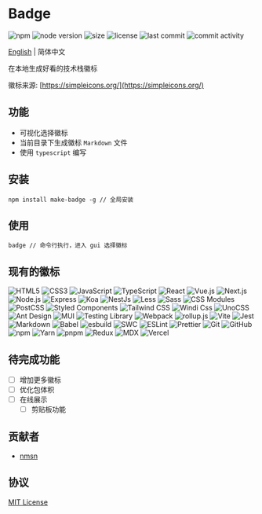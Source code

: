 # Badge

![npm](https://img.shields.io/npm/v/make-badge)
![node version](https://img.shields.io/node/v/make-badge)
![size](https://img.shields.io/bundlephobia/min/make-badge)
![license](https://img.shields.io/npm/l/make-badge)
![last commit](https://img.shields.io/github/last-commit/nmsn/badge)
![commit activity](https://img.shields.io/github/commit-activity/y/nmsn/badge)

[English](./README.md) | 简体中文

在本地生成好看的技术栈徽标

徽标来源: [https://simpleicons.org/](https://simpleicons.org/)

## 功能

- 可视化选择徽标
- 当前目录下生成徽标 `Markdown` 文件
- 使用 `typescript` 编写

## 安装

```shell
npm install make-badge -g // 全局安装
```

## 使用

```shell
badge // 命令行执行，进入 gui 选择徽标
```

## 现有的徽标

![HTML5](https://img.shields.io/badge/-HTML5-html5?logo=HTML5&logoColor=white&style=flat)
![CSS3](https://img.shields.io/badge/-CSS3-1572B6?logo=CSS3&logoColor=white&style=flat)
![JavaScript](https://img.shields.io/badge/-JavaScript-F7DF1E?logo=JavaScript&logoColor=white&style=flat)
![TypeScript](https://img.shields.io/badge/-TypeScript-3178C6?logo=TypeScript&logoColor=white&style=flat)
![React](https://img.shields.io/badge/-React-61DAFB?logo=React&logoColor=white&style=flat)
![Vue.js](https://img.shields.io/badge/-Vue.js-4FC08D?logo=Vue.js&logoColor=white&style=flat)
![Next.js](https://img.shields.io/badge/-Next.js-000000?logo=Next.js&logoColor=white&style=flat)
![Node.js](https://img.shields.io/badge/-Node.js-339933?logo=Node.js&logoColor=white&style=flat)
![Express](https://img.shields.io/badge/-Express-000000?logo=Express&logoColor=white&style=flat)
![Koa](https://img.shields.io/badge/-Koa-33333D?logo=Koa&logoColor=white&style=flat)
![NestJs](https://img.shields.io/badge/-NestJs-E0234E?logo=NestJs&logoColor=white&style=flat)
![Less](https://img.shields.io/badge/-Less-1D365D?logo=Less&logoColor=white&style=flat)
![Sass](https://img.shields.io/badge/-Sass-CC6699?logo=Sass&logoColor=white&style=flat)
![CSS Modules](https://img.shields.io/badge/-CSS%20Modules-000000?logo=CSS%20Modules&logoColor=white&style=flat)
![PostCSS](https://img.shields.io/badge/-PostCSS-DD3A0A?logo=PostCSS&logoColor=white&style=flat)
![Styled Components](https://img.shields.io/badge/-Styled%20Components-DB7093?logo=Styled%20Components&logoColor=white&style=flat)
![Tailwind CSS](https://img.shields.io/badge/-Tailwind%20CSS-06B6D4?logo=Tailwind%20CSS&logoColor=white&style=flat)
![Windi Css](https://img.shields.io/badge/-Windi%20Css-48B0F1?logo=Windi%20Css&logoColor=white&style=flat)
![UnoCSS](https://img.shields.io/badge/-UnoCSS-333333?logo=UnoCSS&logoColor=white&style=flat)
![Ant Design](https://img.shields.io/badge/-Ant%20Design-0170FE?logo=Ant%20Design&logoColor=white&style=flat)
![MUI](https://img.shields.io/badge/-MUI-007FFF?logo=MUI&logoColor=white&style=flat)
![Testing Library](https://img.shields.io/badge/-Testing%20Library-E33332?logo=Testing%20Library&logoColor=white&style=flat)
![Webpack](https://img.shields.io/badge/-Webpack-8DD6F9?logo=Webpack&logoColor=white&style=flat)
![rollup.js](https://img.shields.io/badge/-rollup.js-EC4A3F?logo=rollup.js&logoColor=white&style=flat)
![Vite](https://img.shields.io/badge/-Vite-646CFF?logo=Vite&logoColor=white&style=flat)
![Jest](https://img.shields.io/badge/-Jest-C21325?logo=Jest&logoColor=white&style=flat)
![Markdown](https://img.shields.io/badge/-Markdown-000000?logo=Markdown&logoColor=white&style=flat)
![Babel](https://img.shields.io/badge/-Babel-F9DC3E?logo=Babel&logoColor=white&style=flat)
![esbuild](https://img.shields.io/badge/-esbuild-FFCF00?logo=esbuild&logoColor=white&style=flat)
![SWC](https://img.shields.io/badge/-SWC-FFFFFF?logo=SWC&logoColor=white&style=flat)
![ESLint](https://img.shields.io/badge/-ESLint-4B32C3?logo=ESLint&logoColor=white&style=flat)
![Prettier](https://img.shields.io/badge/-Prettier-F7B93E?logo=Prettier&logoColor=white&style=flat)
![Git](https://img.shields.io/badge/-Git-F05032?logo=Git&logoColor=white&style=flat)
![GitHub](https://img.shields.io/badge/-GitHub-181717?logo=GitHub&logoColor=white&style=flat)
![npm](https://img.shields.io/badge/-npm-CB3837?logo=npm&logoColor=white&style=flat)
![Yarn](https://img.shields.io/badge/-Yarn-2C8EBB?logo=Yarn&logoColor=white&style=flat)
![pnpm](https://img.shields.io/badge/-pnpm-F69220?logo=pnpm&logoColor=white&style=flat)
![Redux](https://img.shields.io/badge/-Redux-764ABC?logo=Redux&logoColor=white&style=flat)
![MDX](https://img.shields.io/badge/-MDX-1B1F24?logo=MDX&logoColor=white&style=flat)
![Vercel](https://img.shields.io/badge/-Vercel-000000?logo=Vercel&logoColor=white&style=flat)

## 待完成功能

- [ ] 增加更多徽标
- [ ] 优化包体积
- [ ] 在线展示
  - [ ] 剪贴板功能

## 贡献者

- [nmsn](https://github.com/nmsn)

## 协议

[MIT License](https://github.com/nmsn/badge/blob/main/LICENSE)
